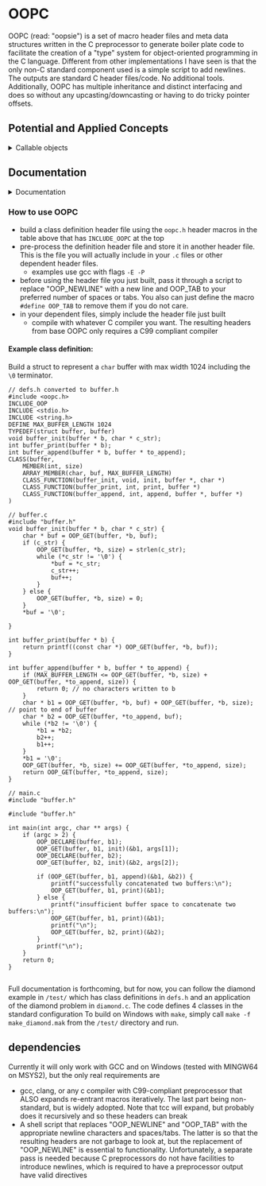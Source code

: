 # OOPC

OOPC (read: "oopsie") is a set of macro header files and meta data structures written in the C preprocessor to generate boiler plate code to facilitate the creation of a "type" system for object-oriented programming in the C language. Different from other implementations I have seen is that the only non-C standard component used is a simple script to add newlines. The outputs are standard C header files/code. No additional tools. Additionally, OOPC has multiple inheritance and distinct interfacing and does so without any upcasting/downcasting or having to do tricky pointer offsets.

## Potential and Applied Concepts

<details><summary> Callable objects </summary><blockquote>

The `callable.def.h` file creates a callable object struct and associated macros that allow a user to implement an interface for another struct to be "callable". "Callable" here means there is a one-to-one association of the object to a function. In Python, this simply looks like 
```
class ObjToCall:
    def __call__(self, ...):
        # implementation

# to use
A = ObjToCall()
result = A() # "calls" the object
```

Since in pure C, we cannot make a struct executable, we cannot make the syntax work this simply, but we can get kind of close. The analogous behavior in OOPC is
```
// ObjToCall.def.h
TYPEDEF(struct ObjToCall, ObjToCall)
return_type my_func(ObjToCall *, other args...); // the function I want to call when "calling" the instance of ObjToCall. Implementation in some .c file

// if my_func returns void and the "other args" is actually a variadic, done. Otherwise, have wrap the function with the MAKE_CALLABLE macro
// define the class if my_func did not require MAKE_CALLABLE() macro
CLASS(ObjToCall,
    /* class declarations */
    IMPLEMENTS(Callable, call, my_func)
)

// else if MAKE_CALLABLE() macro was required
MAKE_CALLABLE(ObjToCall, return_type, my_func, other arg types...)
CLASS(ObjToCall,
    /* class declarations */
    IMPLEMENTS(Callable, call, GET_CALLABLE(ObjToCall, my_func))
)

// to use
DECLARE(ObjToCall, obj);
CALL(ObjToCall, obj, arguments...);  // "calls" the object

```

</blockquote></details>

## Documentation

<details><summary> Documentation </summary><blockquote>

<b>Public Macro Overview</b>

Reading the table, some general behavior/definitions:
- macro arguments in `[]` are options 
- as a general rule in this framework, types include all pointer de-referencing, e.g. the `type` of a double pointer is `double *`
- `array size`s are number of elements, not bytes
- `name`s must be valid identifiers
- `value`s should be in parentheses to avoid any commas being interpreted as arguments
- members are the name parts of a `struct`. MEMBER in the macro names generally refer to objects with a slight distinction for function objects in FUNCTION.
- opaque data types can be made in this framework, but then `OOP_GET`, `OOP_INTERFACE`, and `OOP_SUPER` will only work in files that have visibility to the type definitions. To implement oqaque data types, wrapper functions must be made for these macros.

| Macro | Description | Relationship to Class | Relationship to Instances | Implementation Status |
|-------|-------------|-----------------------|---------------------------|-----------------------|
| `CLASS(type, description)` | defines a `type` by its class and instances | defines the class | defines the instances | Done |
| *`MEMBER(type, name[, value])` | declare an instance member | N/A | Each instance struct has a member of `type` with `name` and default `value` | default values not yet implemented |
| *`ARRAY_MEMBER(type, name[, value], array size)` | declare an instance member array | N/A | Each instance struct has an array of `array size` members of `type` with `name` and default `value` | default values not yet implemented |
| *,**`FUNCTION(value, return type, name, arg types...)` | declare an instance member function | N/A | Each instance struct has a member function with `name` that takes `arg types` inputs and `return type` | default values not yet implemented |
| *`CLASS_MEMBER(type, name[, value])` | declare a class member | The class struct has a member of `type` with `name` and default `value` | N/A | default values not yet implemented |
| *`ARRAY_CLASS_MEMBER(type, name[, value], array size)` | declare a class member array | The class struct has an array of `array size` members of `type` with `name` and default `value` | N/A  | default values not yet implemented |
| *,**`CLASS_FUNCTION(value, return type, name, arg types...)` | declare a class member function | The class struct has a member function with `name` that takes `arg types` inputs and `return type` | N/A | default values not yet implemented |
| *`EXTENDS(type)` | inherit from `type` | N/A | creates a "has a" sub-typing relationship in the hierarchy between the current type's instance and `type`*** | Done |
| *`IMPLEMENTS(type[, interface function name, implementation name...pairs])` | implement interface `type` | creates a "has a" sub-typing relationship in the hierarchy between the current type's class and `type`*** | N/A | Done |
| `OOP_SUPER(type, instance[, parent])` | resolve the `instance` as its `parent` based on the `type` definition | N/A | `type` was defined with `EXTENDS(parent)` | Done |
| `OOP_INTERFACE(type, instance[, interface])` | resolve the `instance` by its implementation of `interface` based on the `type` definition | `type` as defined with `IMPLEMENTS(interface[, pairs of interface functions and their implementations])` | Done |
| `OOP_GET(type, instance, attribute)` | resolve the `attribute` member of `instance` based on the `type` definition <br /> used for both "getting" and "setting" | N/A | class members are searched after instance members but the class hierarchy is searched before the instance hierarchy | Done |
| `OOP_INIT(type, inst)` | initialize an instance | N/A | initializes the instance by linking it to its class definition <br /> This should only be used directly when initializing supertype instances, i.e. when writing initialization functions for children | Done, but will expand to `do {} while (0)` in the future |
| `OOP_DECLARE(type, inst)` | declare an instance of `type` | N/A | declare and partially initialize an instance | Done, but will be unnecessary when OOP_INIT is "fixed" |
| `TYPEDEF(type, alias)` | protected `typedef type alias` to prevent conflicts with C typedef restrictions | N/A | N/A | Done |

*Only used within `description of `CLASS` macro

**FUNCTIONs are treated as and can be declared as MEMBERs (as they are members of `struct`s!). FUNCTION is merely a convenience to also wrap boiler plate code for establishing types based on the function specification. To have a MEMBER that is a function object, the appropriate typedef needs to be manually set beforehand. Doing so probably results in more type-safe use of function members.

***See "Is-a vs. Has-a, Extends vs Implements, Sub-class vs Interface" (in progress)

</blockquote></details>

### How to use OOPC

- build a class definition header file using the `oopc.h` header macros in the table above that has `INCLUDE_OOPC` at the top
- pre-process the definition header file and store it in another header file. This is the file you will actually include in your `.c` files or other dependent header files.
    - examples use gcc with flags `-E -P`
- before using the header file you just built, pass it through a script to replace "OOP_NEWLINE" with a new line and OOP_TAB to your preferred number of spaces or tabs. You also can just define the macro `#define OOP_TAB` to remove them if you do not care.
- in your dependent files, simply include the header file just built
    - compile with whatever C compiler you want. The resulting headers from base OOPC only requires a C99 compliant compiler

#### Example class definition:

Build a struct to represent a `char` buffer with max width 1024 including the `\0` terminator.
```
// defs.h converted to buffer.h
#include <oopc.h>
INCLUDE_OOP
INCLUDE <stdio.h>
INCLUDE <string.h>
DEFINE MAX_BUFFER_LENGTH 1024
TYPEDEF(struct buffer, buffer)
void buffer_init(buffer * b, char * c_str);
int buffer_print(buffer * b);
int buffer_append(buffer * b, buffer * to_append);
CLASS(buffer, 
    MEMBER(int, size)
    ARRAY_MEMBER(char, buf, MAX_BUFFER_LENGTH)
    CLASS_FUNCTION(buffer_init, void, init, buffer *, char *)
    CLASS_FUNCTION(buffer_print, int, print, buffer *)
    CLASS_FUNCTION(buffer_append, int, append, buffer *, buffer *)
)

// buffer.c
#include "buffer.h"
void buffer_init(buffer * b, char * c_str) {
    char * buf = OOP_GET(buffer, *b, buf);
    if (c_str) {
        OOP_GET(buffer, *b, size) = strlen(c_str);
        while (*c_str != '\0') {
            *buf = *c_str;
            c_str++;
            buf++;
        }
    } else {
        OOP_GET(buffer, *b, size) = 0;
    }
    *buf = '\0';
    
}

int buffer_print(buffer * b) {
    return printf((const char *) OOP_GET(buffer, *b, buf));
}

int buffer_append(buffer * b, buffer * to_append) {
    if (MAX_BUFFER_LENGTH <= OOP_GET(buffer, *b, size) + OOP_GET(buffer, *to_append, size)) {
        return 0; // no characters written to b
    }
    char * b1 = OOP_GET(buffer, *b, buf) + OOP_GET(buffer, *b, size); // point to end of buffer
    char * b2 = OOP_GET(buffer, *to_append, buf);
    while (*b2 != '\0') {
        *b1 = *b2;
        b2++;
        b1++;
    }
    *b1 = '\0';
    OOP_GET(buffer, *b, size) += OOP_GET(buffer, *to_append, size);
    return OOP_GET(buffer, *to_append, size);
}

// main.c
#include "buffer.h"

#include "buffer.h"

int main(int argc, char ** args) {
    if (argc > 2) {
        OOP_DECLARE(buffer, b1);
        OOP_GET(buffer, b1, init)(&b1, args[1]);
        OOP_DECLARE(buffer, b2);
        OOP_GET(buffer, b2, init)(&b2, args[2]);

        if (OOP_GET(buffer, b1, append)(&b1, &b2)) {
            printf("successfully concatenated two buffers:\n");
            OOP_GET(buffer, b1, print)(&b1);
        } else {
            printf("insufficient buffer space to concatenate two buffers:\n");
            OOP_GET(buffer, b1, print)(&b1);
            printf("\n");
            OOP_GET(buffer, b2, print)(&b2);
        }
        printf("\n");
    }
    return 0;
}


```

Full documentation is forthcoming, but for now, you can follow the diamond example in `/test/` which has class definitions in `defs.h` and an application of the diamond problem in `diamond.c`. The code defines 4 classes in the standard configuration To build on Windows with `make`, simply call `make -f make_diamond.mak` from the `/test/` directory and run. 

## dependencies

Currently it will only work with GCC and on Windows (tested with MINGW64 on MSYS2), but the only real requirements are

- gcc, clang, or any c compiler with C99-compliant preprocessor that ALSO expands re-entrant macros iteratively. The last part being non-standard, but is widely adopted. Note that tcc will expand, but probably does it recursively and so these headers can break
- A shell script that replaces "OOP_NEWLINE" and "OOP_TAB" with the appropriate newline characters and spaces/tabs. The latter is so that the resulting headers are not garbage to look at, but the replacement of "OOP_NEWLINE" is essential to functionality. Unfortunately, a separate pass is needed because C preprocessors do not have facilities to introduce newlines, which is required to have a preprocessor output have valid directives